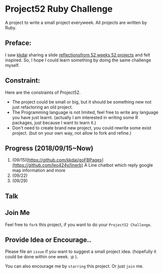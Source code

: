 
# Project52 Ruby Challenge

A project to write a small project everyweek. All projects are written by Ruby.


## Preface:

I saw [kkdai](https://github.com/kkdai/project52) sharing a slide [reflectionsfrom 52 weeks 52 projects](https://speakerdeck.com/jeffersonlam/reflections-from-52-weeks-52-projects) and felt inspired. So, I hope I could learn something by doing the same challenge myself.

## Constraint:

Here are the constraints of Project52.

- The project could be small or big, but it should be something new not just refactoring an old project.
- The Programming language is not limited, feel free to write any language you have  just learnt. (actually I am interested in writing some R packages, just because I want to learn it.)
- Don't need to create brand new project, you could rewrite some exist project. (but on your own way, not allow to fork and refine.)

## Progress (2018/09/15~Now)

1. (09/15)[https://github.com/kkdai/goFBPages](https://github.com/leo424y/linerb) A Line chatbot which reply google map information and more
2. (09/22)
3. (09/29)


## Talk


## Join Me

Feel free to `fork` this project, if you want to do your `Project52 Challenge`.

## Provide Idea or Encourage..

Please file an `issue` if you want to suggest a small project idea. (hopefully it could be done within one week.  :p ).

You can also encourage me by `starring` this project. Or just `join` me.

